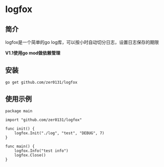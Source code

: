 # logfox

## 简介

logfox是一个简单的go log库，可以按小时自动切分日志，设置日志保存的期限

**V1.1使用go mod做依赖管理**

## 安装

```
go get github.com/zer0131/logfox
```

## 使用示例

```
package main

import "github.com/zer0131/logfox"

func init() {
    logfox.Init("./log", "test", "DEBUG", 7)
}

func main() {
    logfox.Info("test info")
    logfox.Close()
}
```

